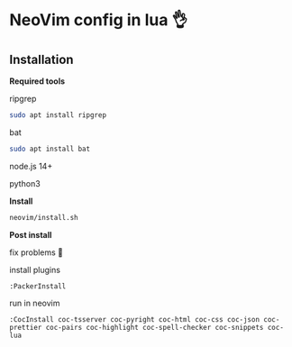 # NeoVim config in lua 👌

## Installation

**Required tools**

ripgrep
```sh
sudo apt install ripgrep
```

bat
```sh
sudo apt install bat
```

node.js 14+

python3

**Install**
```sh
neovim/install.sh
```

**Post install**

fix problems 🙂

install plugins
```vim
:PackerInstall
```

run in neovim
```vim
:CocInstall coc-tsserver coc-pyright coc-html coc-css coc-json coc-prettier coc-pairs coc-highlight coc-spell-checker coc-snippets coc-lua
```
